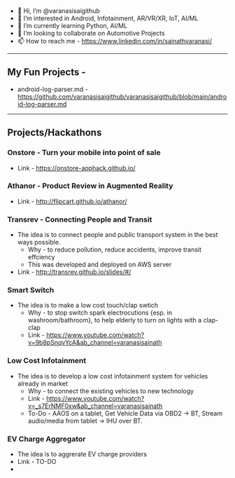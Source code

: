 - 👋 Hi, I’m @varanasisaigithub
- 👀 I’m interested in Android, Infotainment, AR/VR/XR, IoT, AI/ML
- 🌱 I’m currently learning Python, AI/ML
- 💞️ I’m looking to collaborate on Automotive Projects
- 📫 How to reach me - https://www.linkedin.com/in/sainathvaranasi/ 

---
## My Fun Projects - 
- android-log-parser.md - https://github.com/varanasisaigithub/varanasisaigithub/blob/main/android-log-parser.md 


---


## Projects/Hackathons 

### Onstore - Turn your mobile into point of sale 
- Link - https://onstore-apphack.github.io/

### Athanor - Product Review in Augmented Reality
- Link - http://flipcart.github.io/athanor/

### Transrev - Connecting People and Transit
- The idea is to connect people and public transport system in the best ways possible.
  -  Why - to reduce pollution, reduce accidents, improve transit effciency 
  -  This was developed and deployed on AWS server
- Link - http://transrev.github.io/slides/#/

### Smart Switch 
- The idea is to make a low cost touch/clap swtich
  - Why -  to stop switch spark electrocutions {esp. in washroom/bathroom}, to help elderly to turn on lights with a clap-clap
  - Link - https://www.youtube.com/watch?v=9b8pSnqvYcA&ab_channel=varanasisainath

### Low Cost Infotainment
- The idea is to develop a low cost infotainment system for vehicles already in market
  - Why - to connect the existing vehicles to new technology
  - Link - https://www.youtube.com/watch?v=_s7ErNMF0xw&ab_channel=varanasisainath
  - To-Do - AAOS on a tablet, Get Vehicle Data via OBD2 -> BT, Stream audio/media from tablet -> IHU over BT.

### EV Charge Aggregator
- The idea is to aggrerate EV charge providers
- Link - TO-DO
- 

<!---
varanasisaigithub/varanasisaigithub is a ✨ special ✨ repository because its `README.md` (this file) appears on your GitHub profile.
You can click the Preview link to take a look at your changes.
--->
